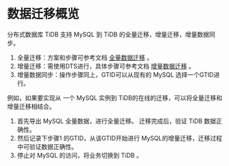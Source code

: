 # 数据迁移概览

分布式数据库 TiDB 支持 MySQL 到 TiDB 的全量迁移，增量迁移，增量数据同步。

1. 全量迁移：方案和步骤可参考文档 [全量数据迁移](../Operation-Guide/Data-Migration/Full-Migration.md) 。
2. 增量迁移：需使用DTS进行，具体步骤可参考文档 [增量数据迁移](Incremental-Migration.md) 。
3. 增量数据同步：操作步骤同上，GTID可以从现有的 MySQL 选择一个GTID进行。

例如，如果要实现从 一个 MySQL 实例到 TiDB的在线的迁移，可以将全量迁移和增量迁移相结合。
1. 首先导出 MySQL 全量数据，进行全量迁移。 迁移完成后，验证 TiDB 数据正确性。
2. 然后记录下步骤1 的GTID，从该GTID开始进行 MySQL的增量迁移，迁移过程中可验证数据正确性。
3. 停止对 MySQL 的访问，将业务切换到 TiDB 。
